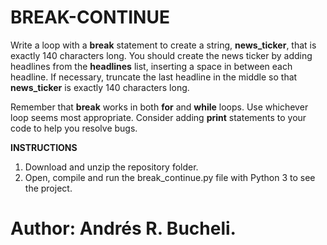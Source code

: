# BREAK-CONTINUE

Write a loop with a <strong>break</strong> statement to create a string, <strong>news_ticker</strong>, that is exactly 140 characters long.
You should create the news ticker by adding headlines from the <strong>headlines</strong> list, inserting a space in between each headline.
If necessary, truncate the last headline in the middle so that <strong>news_ticker</strong> is exactly 140 characters long.

Remember that <strong>break</strong> works in both <strong>for</strong> and <strong>while</strong> loops. Use whichever loop seems most
appropriate. Consider adding <strong>print</strong> statements to your code to help you resolve bugs.

<strong> INSTRUCTIONS </strong>

1. Download and unzip the repository folder.
2. Open, compile and run the break_continue.py file with Python 3 to see the project.

# Author: Andrés R. Bucheli.
